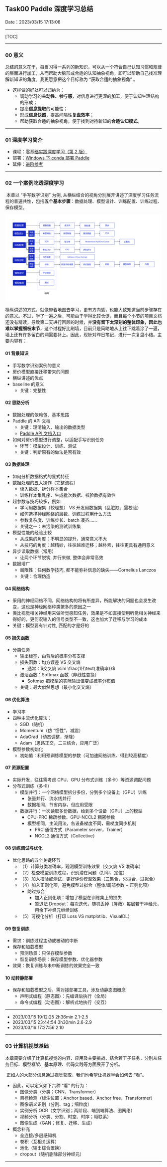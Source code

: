 ## Task00 Paddle 深度学习总结

Date：2023/03/15 17:13:08

------



[TOC]



------



### 00 意义

​		总结的意义在于，每当习得一系列的新知识，可以从一个符合自己认知习惯和规律的层面进行加工，从而帮助大脑形成合适的认知抽象视角，即可以帮助自己找准理解新知识的角度。我更愿意把这个目标称为 “获取合适的抽象视角” 。

* 这样做的好处可以归纳为：
  * 调动学习的**主动性、参与感**，对信息进行更深的**加工**，便于认知生理结构的形成；
  * 提高**信息提取**的可能性；
  * 形成**信息快照**，提高间隔性**复盘效率**；
  * 帮助获取合适的抽象视角，便于找到对待新知的**合适认知模式**。



------



### 01 深度学习简介

* 课程：[零基础实践深度学习（第 2 版）](https://aistudio.baidu.com/aistudio/education/group/info/25302)
* 部署：[Windows 下 conda 部署 Paddle](https://www.paddlepaddle.org.cn/documentation/docs/zh/install/conda/windows-conda.html#anchor-0)
* 延伸：[进阶参考](https://www.paddlepaddle.org.cn/tutorials/projectdetail/5603475)









------



### 02 一个案例吃透深度学习

​		本章以 “手写数字识别” 为例, 从横纵结合的视角分别展开讲述了深度学习任务流程的普遍共性，包括**五个基本步骤**：数据处理、模型设计、训练配置、训练过程、保存模型。

![img](images/task00/29c753e301714502abc59e1d8318989f7a5ffdb75c11482da7df9225653ae42b.png)

​		横纵讲述的方式，就像带着地图去学习，更有方向感，也能大致知道当前步骤存在的意义。不过，学了一遍之后，可能由于学得比较仓促，而且每个小节的项目文档还没有精读，导致第二天进行回顾的时候，并**没有留下太深刻的整体印象，因此也难以掌握细枝末节**，这个过程好比刷墙，目前只是简略地从上往下跳着涂了一遍，墙上还有许多留白的洞需要补上。因此，现针对昨日笔记，进行一次复盘小结。主要内容有：

#### 01 背景知识

* 手写数字识别案例的意义
* 房价模型直接迁移带来的问题
* 横纵讲述的优点
* baseline 的意义
  * 关键：完整性

#### 02 思路分析

* 数据处理的依赖包、基本思路
* Paddle 的 API 文档
  * 关键：理清输入、输出的数据类型
  * [Paddle API 文档入口](https://www.paddlepaddle.org.cn/documentation/docs/zh/api/index_cn.html)
* 如何对房价模型进行调整，以适配手写识别任务
  * 环节：模型设计、训练、测试
  * 关键：判断原有的做法是否有效

#### 03 数据处理

* 如何分析数据格式的显式特征
* 数据处理的五大操作（完整流程）
  * 读入数据、拆分样本集合
  * 训练样本集乱序、生成批次数据、校验数据有效性
* 超参数与技巧较多，例如
  * 学习用数据集（较理想） VS 开发用数据集（乱脏缺、需校验）
  * 如何选择神经网络的层数、训练过程用什么方法
  * 参数复杂度、训练步长、batch 凑齐……
  * 关键之一：未污染的测试训练集
* 模型性能的经验比较
  * 从成果的角度：不明显的提升，通常意义不大
  * 从技巧的角度：越精妙，往往越难迁移；越朴素，往往更具有通用意义
* 异步读取数据（常用）
  * 让两个环节脱钩, 并行来做, 整体会非常高效
* 数据增广
  * 局限性：任何数学技巧, 都不能弥补信息的缺失——Cornelius Lanczos
  * 关键：合理伪造

#### 04 网络结构

* 采用的神经网络不同，网络结构的将有所差异，所能解决的问题也会发生改变，这也是神经网络种类繁多的原因之一
* 类比视觉相关神经用来做听觉感知任务，效果是不如直接使用听觉相关神经来得好的，更何况输入的信号类型不一致，这也加大了迁移与学习的成本
* 关键：模型要有针对性, 匹配的才是好的

#### 05 损失函数

* 分类任务
  * 输出标签，由背后的概率分布支撑
  * 损失函数：均方误差 VS 交叉熵
    * 通常：$交叉熵 \sim \frac{1}{\text{准确率}}$ 
  * 激活函数：Softmax 函数（非线性变换）
    * Softmax 把模型的实际输出值变成概率分布值
  * 关键：最大似然思想（最小化交叉熵）

#### 06 优化算法

* 学习率
* 四种主流优化算法：
  * SGD（随机）
  * Momentum（仿 “惯性”，减震）
  * AdaGrad（动态调整，渐降）
  * Adam（思路正交，二三结合，应用广泛）
* 模型参数初始化
  * 初始值：利用预训练模型的参数（可加速网络训练、得到较高精度）

#### 07 资源配置

* 实际开发，往往需考虑 CPU、GPU 分布式训练（多卡）等资源调配问题
* 分布式训练（多卡）
  * 模型并行：一个网络模型拆分多份，分到多个设备上（GPU）训练
    * 张量并行、流水线并行
    * 数据相同，节省内存，但应用受限
  * 数据并行：一次读取多份数据，给到多个设备（GPU）上的模型
    * CPU-PRC 稀疏参数、GPU-NCCL2 稠密参数
    * 模型相同，主流用法，各设备梯度不同，需梯度同步机制
      * PRC 通信方式（Parameter server，Trainer）
      * NCCL2 通信方式（Collective）

#### 08 训练调试与优化

* 优化思路的五个关键环节
  * （1）计算分类准确率，观测模型训练效果（交叉熵 VS 准确率）
  * （2）检查模型训练过程，识别潜在问题（打印、定位）
  * （3）加入校验或测试，更好评价模型效果（三集合，欠拟合、过拟合）
  * （4）加入正则化项，避免模型过拟合（整体/局部参数 + 正则化项）
    * 防过拟合
      * 加入正则化项：增加了模型在训练集上的损失
      * 暂退法 Dropout：每次迭代，随机丢掉（屏蔽）每层若干神经元，用余下神经元继续训练
  * （5）可视化分析（打印 Loss VS matplotlib、VisualDL）

#### 09 恢复训练

* 需求：训练过程主动或被动的中断
* 保存和加载模型
  * 预测场景：只保存模型参数
  * 恢复训练场景：保存模型参数、优化器参数
* 效果：恢复训练与未中断训练的效果完全一致

#### 10 动转静部署

* 保存和加载模型之后，需对接部署工具，涉及动静态图概念
  * 声明式编程（静态图）：先编译后执行（全局）
  * 命令式编程（动态图）：解析式地执行（交互）



------

* 2023/03/15 19:12:25 2h36min 2.1-2.5
* 2023/03/15 23:44:54 3h30min 2.6-2.9
* 2023/03/16 17:27:56 2.10



------



### 03 计算机视觉基础

​		本章简要介绍了计算机视觉的内容、应用及主要挑战，结合若干子任务，分别从任务目标、模型框架、基本原理、代码实践等方面展开了分析。

​		正如人的大部分信息通过视觉获取，我们也希望让机器学会如何去 “看”。

* 因此，可以定义如下六种 “看” 的行为：
  * 图像分类（分类；CNN、Transformer）
  * 目标检测（标注位置；Anchor based、Anchor free、Transformer）
  * 图像语义识别（分割、tag；细粒度）
  * 实例分析 OCR（文字识别；两阶段、端到端算法、图网络）
  * 视频分析（分类、分割、时空、时序；帧联系）
  * 图像生成（GAN；修复、迁移、生成）
* 概念补充
  * 全连接/多层感知机
  * 卷积（互相关运算）
  * 池化（输出综合置换）
  * dropout（随机删除部分神经元）



------















